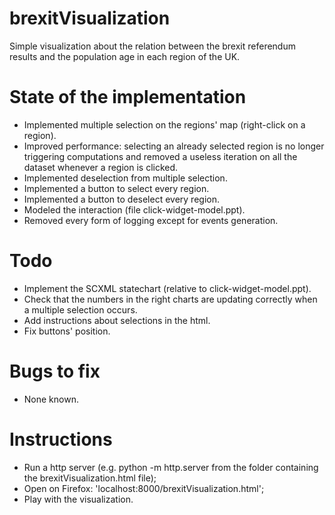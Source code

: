 # brexitVisualization

Simple visualization about the relation between the brexit referendum results and the population age in each region of the UK.

# State of the implementation

-	Implemented multiple selection on the regions' map (right-click on a region).
-	Improved performance: selecting an already selected region is no longer triggering computations and removed a useless iteration on all the dataset whenever a region is clicked.
-	Implemented deselection from multiple selection.
-	Implemented a button to select every region.
-	Implemented a button to deselect every region.
-	Modeled the interaction (file click-widget-model.ppt).
-	Removed every form of logging except for events generation.

# Todo 

-	Implement the SCXML statechart (relative to click-widget-model.ppt).
-	Check that the numbers in the right charts are updating correctly when a multiple selection occurs.
-	Add instructions about selections in the html.
-	Fix buttons' position.

# Bugs to fix

-	None known.

# Instructions

- 	Run a http server (e.g. python -m http.server from the folder containing the brexitVisualization.html file);
- 	Open on Firefox: 'localhost:8000/brexitVisualization.html';
- 	Play with the visualization.
